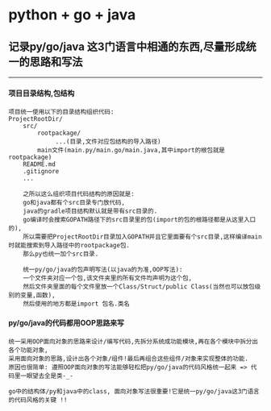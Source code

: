 
# python + go + java
## 记录py/go/java 这3门语言中相通的东西,尽量形成统一的思路和写法

---------

#### 项目目录结构,包结构
```
项目统一使用以下的目录结构组织代码:
ProjectRootDir/
    src/
        rootpackage/
             ...(目录,文件对应包结构的导入路径)
        main文件(main.py/main.go/main.java,其中import的根包就是rootpackage)
    README.md
    .gitignore
    ...

    之所以这么组织项目代码结构的原因就是:
    go和java都有个src目录专门放代码,
    java的gradle项目结构默认就是带有src目录的.
    go编译时会搜索GOPATH路径下的src目录里的包(import的包的根路径都是从这里入口的),
    所以需要把ProjectRootDir目录加入GOPATH并且它里面要有个src目录,这样编译main时就能搜索到导入路径中的rootpackage包.
    那么py也统一加个src目录.
    
    统一py/go/java的包声明写法(以java的为准,OOP写法):
    一个文件夹对应一个包,该文件夹里的所有文件均声明为这个包,
    然后文件夹里面的每个文件里放一个Class/Struct/public Class(当然也可以放包级别的变量,函数),
    然后使用的地方都是import 包名.类名
```


#### py/go/java的代码都用OOP思路来写
```
统一采用OOP面向对象的思路来设计/编写代码,先拆分系统成功能模块,再在各个模块中拆分出各个功能对象,
采用面向对象的思路,设计出各个对象/组件!最后再组合这些组件/对象来实现整体的功能.
原因也很简单: 遵照OOP面向对象的写法能够轻松把py/go/java的代码风格统一起来 => 代码里一眼望去全是类-_-

go中的结构体/py和java中的class, 面向对象写法很重要!它是统一py/go/java这3门语言的代码风格的关键 !!
```

####

####








